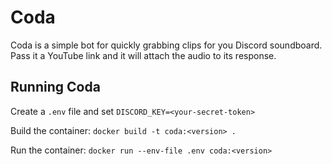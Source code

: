# Coda

Coda is a simple bot for quickly grabbing clips for you Discord soundboard.  Pass it a YouTube link and it will attach the audio to its response.

## Running Coda
Create a `.env` file and set `DISCORD_KEY=<your-secret-token>`

Build the container: `docker build -t coda:<version> .`

Run the container: `docker run --env-file .env coda:<version>`
